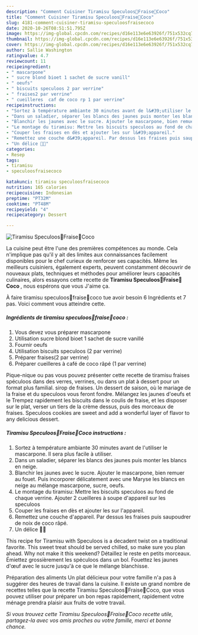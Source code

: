```yaml
---
description: "Comment Cuisiner Tiramisu Speculoos🍓Fraise🥥Coco"
title: "Comment Cuisiner Tiramisu Speculoos🍓Fraise🥥Coco"
slug: 4181-comment-cuisiner-tiramisu-speculoosfraisecoco
date: 2020-10-26T08:51:51.795Z
image: https://img-global.cpcdn.com/recipes/d16e113e6e63926f/751x532cq70/tiramisu-speculoos🍓fraise🥥coco-photo-principale-de-la-recette.jpg
thumbnail: https://img-global.cpcdn.com/recipes/d16e113e6e63926f/751x532cq70/tiramisu-speculoos🍓fraise🥥coco-photo-principale-de-la-recette.jpg
cover: https://img-global.cpcdn.com/recipes/d16e113e6e63926f/751x532cq70/tiramisu-speculoos🍓fraise🥥coco-photo-principale-de-la-recette.jpg
author: Sallie Washington
ratingvalue: 4.7
reviewcount: 11
recipeingredient:
- " mascarpone"
- " sucre blond bioet 1 sachet de sucre vanill"
- " oeufs"
- " biscuits speculoos 2 par verrine"
- " fraises2 par verrine"
- " cueilleres  caf de coco rp 1 par verrine"
recipeinstructions:
- "Sortez à température ambiante 30 minutes avant de l&#39;utiliser le mascarpone. Il sera plus facile à utiliser."
- "Dans un saladier, séparer les blancs des jaunes puis monter les blancs en neige."
- "Blanchir les jaunes avec le sucre. Ajouter le mascarpone, bien remuer au fouet. Puis incorporer délicatement avec une Maryse les blancs en neige au mélange mascarpone, sucre, oeufs."
- "Le montage du tiramisu: Mettre les biscuits speculoos au fond de chaque verrine. Ajouter 2 cueilleres à soupe d&#39;appareil sur les speculoos"
- "Couper les fraises en dès et ajouter les sur l&#39;appareil."
- "Remettez une couche d&#39;appareil. Par dessus les fraises puis saupoudrer de noix de coco râpé."
- "Un délice 🍓🥥"
categories:
- Resep
tags:
- tiramisu
- speculoosfraisecoco

katakunci: tiramisu speculoosfraisecoco 
nutrition: 165 calories
recipecuisine: Indonesian
preptime: "PT32M"
cooktime: "PT48M"
recipeyield: "4"
recipecategory: Dessert

---
```



![Tiramisu Speculoos🍓Fraise🥥Coco](https://img-global.cpcdn.com/recipes/d16e113e6e63926f/751x532cq70/tiramisu-speculoos🍓fraise🥥coco-photo-principale-de-la-recette.jpg)

La cuisine peut être l'une des premières compétences au monde. Cela n'implique pas qu'il y ait des limites aux connaissances facilement disponibles pour le chef curieux de renforcer ses capacités. Même les meilleurs cuisiniers, également experts, peuvent constamment découvrir de nouveaux plats, techniques et méthodes pour améliorer leurs capacités culinaires, alors essayons cette recette de <strong> Tiramisu Speculoos🍓Fraise🥥Coco </strong>, nous espérons que vous J'aime ça.

<!--inarticleads1-->

À faire tiramisu speculoos🍓fraise🥥coco tue avoir besoin 6 Ingrédients et 7 pas. Voici comment vous atteindre cette.

##### Ingrédients de tiramisu speculoos🍓fraise🥥coco :

1. Vous devez vous préparer  mascarpone
1. Utilisation  sucre blond bioet 1 sachet de sucre vanillé
1. Fournir  oeufs
1. Utilisation  biscuits speculoos (2 par verrine)
1. Préparer  fraises(2 par verrine)
1. Préparer  cueilleres à café de coco râpé (1 par verrine)


Pique-nique ou pas vous pouvez présenter cette recette de tiramisu fraises spéculoos dans des verres, verrines, ou dans un plat à dessert pour un format plus familial. sirop de fraises. Un dessert de saison, où le mariage de la fraise et du speculoos vous feront fondre. Mélangez les jaunes d&#39;oeufs et le Trempez rapidement les biscuits dans le coulis de fraise, et les disposer sur le plat, verser un tiers de la crème dessus, puis des morceaux de fraises. Speculoos cookies are sweet and add a wonderful layer of flavor to any delicious dessert. 

<!--inarticleads2-->

##### Tiramisu Speculoos🍓Fraise🥥Coco instructions :

1. Sortez à température ambiante 30 minutes avant de l&#39;utiliser le mascarpone. Il sera plus facile à utiliser.
1. Dans un saladier, séparer les blancs des jaunes puis monter les blancs en neige.
1. Blanchir les jaunes avec le sucre. Ajouter le mascarpone, bien remuer au fouet. Puis incorporer délicatement avec une Maryse les blancs en neige au mélange mascarpone, sucre, oeufs.
1. Le montage du tiramisu: Mettre les biscuits speculoos au fond de chaque verrine. Ajouter 2 cueilleres à soupe d&#39;appareil sur les speculoos
1. Couper les fraises en dès et ajouter les sur l&#39;appareil.
1. Remettez une couche d&#39;appareil. Par dessus les fraises puis saupoudrer de noix de coco râpé.
1. Un délice 🍓🥥


This recipe for Tiramisu with Speculoos is a decadent twist on a traditional favorite. This sweet treat should be served chilled, so make sure you plan ahead. Why not make it this weekend? Détaillez le reste en petits morceaux. Émiettez grossièrement les spéculoos dans un bol. Fouettez les jaunes d&#39;œuf avec le sucre jusqu&#39;à ce que le mélange blanchisse. 

<!--inarticleads1-->

<p>
Préparation des aliments Un plat délicieux pour votre famille n'a pas à suggérer des heures de travail dans la cuisine. Il existe un grand nombre de recettes telles que la recette Tiramisu Speculoos🍓Fraise🥥Coco, que vous pouvez utiliser pour préparer un bon repas rapidement, rapidement votre ménage prendra plaisir aux fruits de votre travail.
</p>

<p>
<i>Si vous trouvez cette Tiramisu Speculoos🍓Fraise🥥Coco recette utile, partagez-la avec vos amis proches ou votre famille, merci et bonne chance.</i>
</p>
